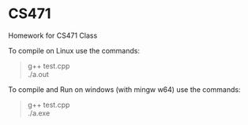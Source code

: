 # CS471
Homework for CS471 Class

To compile on Linux use the commands:
 >g++ test.cpp  
 >./a.out  
  
To compile and Run on windows (with mingw w64) use the commands:  
  >g++ test.cpp  
   >./a.exe  
